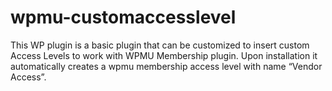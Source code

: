 wpmu-customaccesslevel
======================

This WP plugin is a basic plugin that can be customized to insert custom Access Levels to work with WPMU Membership plugin. Upon installation it automatically creates a wpmu membership access level with name “Vendor Access”.  
